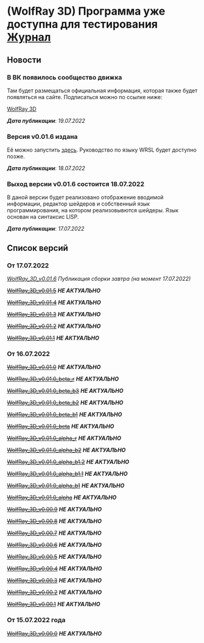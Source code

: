 # (WolfRay 3D) Программа уже доступна для тестирования [Журнал](LOG.md)

## Новости

### В ВК появилось сообщество движка

Там будет размещаться официальная информация, которая также будет появляться на сайте. Подписаться можно по ссылке ниже:

[WolfRay 3D](https://vk.com/wolfray_3d)

*__Дата публикации__*: *19.07.2022*

### Версия v0.01.6 издана

Её можно запустить [здесь](./v0.01.6/index.html). Руководство по языку WRSL будет доступно позже.

*__Дата публикации__*: *18.07.2022*

### Выход версии v0.01.6 состоится 18.07.2022

В даной версии будет реализовано отображение вводимой информации,
редактор шейдеров и собственный язык программирования, на котором реализовывются шейдеры.
Язык основан на синтаксис LISP.

*__Дата публикации__*: *17.07.2022*

## Список версий

### От 17.07.2022

*[WolfRay_3D_v0.01.6](./v0.01.6/Launcher.md)* *Публикация сборки завтра (на момент 17.07.2022)*

~~[WolfRay_3D_v0.01.5](./v0.01.5/Launcher.md)~~ __*НЕ АКТУАЛЬНО*__

~~[WolfRay_3D_v0.01.4](./v0.01.4/Launcher.md)~~ __*НЕ АКТУАЛЬНО*__

~~[WolfRay_3D_v0.01.3](./v0.01.3/Launcher.md)~~ __*НЕ АКТУАЛЬНО*__

~~[WolfRay_3D_v0.01.2](./v0.01.2/Launcher.md)~~ __*НЕ АКТУАЛЬНО*__

~~[WolfRay_3D_v0.01.1](./v0.01.1/Launcher.md)~~ __*НЕ АКТУАЛЬНО*__

### От 16.07.2022

~~[WolfRay_3D_v0.01.0](./v0.01.0/Launcher.md)~~ __*НЕ АКТУАЛЬНО*__

~~[WolfRay_3D_v0.01.0_beta_r](./v0.01.0_beta_r/Launcher.md)~~ __*НЕ АКТУАЛЬНО*__

~~[WolfRay_3D_v0.01.0_beta_b3](./v0.01.0_beta_b3/Launcher.md)~~ __*НЕ АКТУАЛЬНО*__

~~[WolfRay_3D_v0.01.0_beta_b2](./v0.01.0_beta_b2/Launcher.md)~~ __*НЕ АКТУАЛЬНО*__

~~[WolfRay_3D_v0.01.0_beta_b1](./v0.01.0_beta_b1/Launcher.md)~~ __*НЕ АКТУАЛЬНО*__

~~[WolfRay_3D_v0.01.0_beta](./v0.01.0_beta/Launcher.md)~~ __*НЕ АКТУАЛЬНО*__

~~[WolfRay_3D_v0.01.0_alpha_r](./v0.01.0_alpha_r/Launcher.md)~~ __*НЕ АКТУАЛЬНО*__

~~[WolfRay_3D_v0.01.0_alpha_b2](./v0.01.0_alpha_b2/Launcher.md)~~ __*НЕ АКТУАЛЬНО*__

~~[WolfRay_3D_v0.01.0_alpha_b1.2](./v0.01.0_alpha_b1.2/Launcher.md)~~ __*НЕ АКТУАЛЬНО*__

~~[WolfRay_3D_v0.01.0_alpha_b1.1](./v0.01.0_alpha_b1.1/Launcher.md)~~ __*НЕ АКТУАЛЬНО*__

~~[WolfRay_3D_v0.01.0_alpha_b1](./v0.01.0_alpha_b1/Launcher.md)~~ __*НЕ АКТУАЛЬНО*__

~~[WolfRay_3D_v0.01.0_alpha](./v0.01.0_alpha/Launcher.md)~~ __*НЕ АКТУАЛЬНО*__

~~[WolfRay_3D_v0.00.9](./v0.00.9/Launcher.md)~~ __*НЕ АКТУАЛЬНО*__

~~[WolfRay_3D_v0.00.8](./v0.00.8/Launcher.md)~~ __*НЕ АКТУАЛЬНО*__

~~[WolfRay_3D_v0.00.7](./v0.00.7/Launcher.md)~~ __*НЕ АКТУАЛЬНО*__

~~[WolfRay_3D_v0.00.6](./v0.00.6/Launcher.md)~~ __*НЕ АКТУАЛЬНО*__

~~[WolfRay_3D_v0.00.5](./v0.00.5/Launcher.md)~~ __*НЕ АКТУАЛЬНО*__

~~[WolfRay_3D_v0.00.4](./v0.00.4/Launcher.md)~~ __*НЕ АКТУАЛЬНО*__

~~[WolfRay_3D_v0.00.3](./v0.00.3/Launcher.md)~~ __*НЕ АКТУАЛЬНО*__

~~[WolfRay_3D_v0.00.2](./v0.00.2/Launcher.md)~~ __*НЕ АКТУАЛЬНО*__

~~[WolfRay_3D_v0.00.1](./v0.00.1/Launcher.md)~~ __*НЕ АКТУАЛЬНО*__

### От 15.07.2022 года

~~[WolfRay_3D_v0.00.0](./v0.00.0/Launcher.md)~~ __*НЕ АКТУАЛЬНО*__
